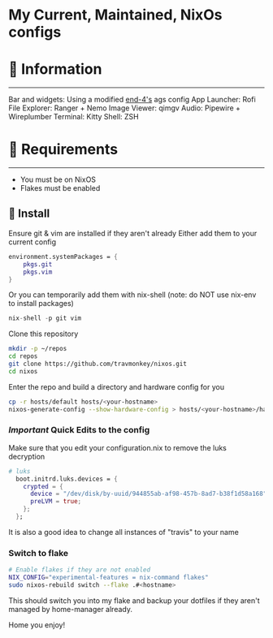 # My Current, Maintained, NixOs configs

# 󰋽 Information
---
Bar and widgets: Using a modified [end-4's](https://github.com/end-4/dots-hyprland) ags config
App Launcher: Rofi
File Explorer: Ranger + Nemo
Image Viewer: qimgv
Audio: Pipewire + Wireplumber
Terminal: Kitty
Shell: ZSH


#   Requirements
---
- You must be on NixOS
- Flakes must be enabled

## 󰇚 Install

Ensure git & vim are installed if they aren't already
Either add them to your current config
```nix
environment.systemPackages = {
    pkgs.git
    pkgs.vim
}
```
Or you can temporarily add them with nix-shell (note: do NOT use nix-env to install packages)
```nix
nix-shell -p git vim
```

Clone this repository
```sh 
mkdir -p ~/repos
cd repos
git clone https://github.com/travmonkey/nixos.git
cd nixos
```

Enter the repo and build a directory and hardware config for you
```sh
cp -r hosts/default hosts/<your-hostname>
nixos-generate-config --show-hardware-config > hosts/<your-hostname>/hardware-configuration.nix
```

### *Important* Quick Edits to the config

Make sure that you edit your configuration.nix to remove the luks decryption
```nix
# luks
  boot.initrd.luks.devices = {
    crypted = {
      device = "/dev/disk/by-uuid/944855ab-af98-457b-8ad7-b38f1d58a168";
      preLVM = true;
    };
  };
```
It is also a good idea to change all instances of "travis" to your name

### Switch to flake

```sh
# Enable flakes if they are not enabled
NIX_CONFIG="experimental-features = nix-command flakes"
sudo nixos-rebuild switch --flake .#<hostname>
```

This should switch you into my flake and backup your dotfiles if they aren't managed
by home-manager already.

Home you enjoy!
